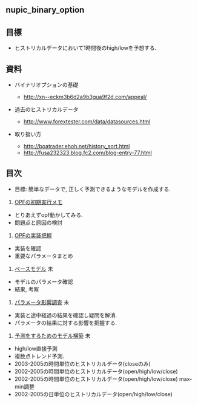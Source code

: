 nupic_binary_option
---

## 目標
+ ヒストリカルデータにおいて1時間後のhigh/lowを予想する.


## 資料
+ バイナリオプションの基礎
  + http://xn--eckm3b6d2a9b3gua9f2d.com/appeal/

+ 過去のヒストリカルデータ
  + http://www.forextester.com/data/datasources.html

+ 取り扱い方
  + http://boatrader.ehoh.net/history_sort.html
  + http://fusa232323.blog.fc2.com/blog-entry-77.html


## 目次
+ 目標: 簡単なデータで, 正しく予測できるようなモデルを作成する.
1. [OPFの初期実行メモ](docs/opf_memo.md)
  + とりあえずopf動かしてみる.
  + 問題点と原因の検討
1. [OPFの実装把握](docs/opf_code_reading.md)
  + 実装を確認
  + 重要なパラメータまとめ
1. [ベースモデル](docs/opf_experiment.md) 未
  + モデルのパラメータ確認
  + 結果, 考察
1. [パラメータ影響調査](docs/opf_experiment2.md) 未
  + 実装と途中経過の結果を確認し疑問を解消.
  + パラメータの結果に対する影響を把握する.
1. [予測をするためのモデル構築](docs/opf_binary_option.md)   未
  + high/low直接予測
  + 複数点トレンド予測.
  + 2003-2005の時間単位のヒストリカルデータ(closeのみ)
  + 2002-2005の時間単位のヒストリカルデータ(open/high/low/close)
  + 2002-2005の時間単位のヒストリカルデータ(open/high/low/close) max-min調整
  + 2002-2005の日単位のヒストリカルデータ(open/high/low/close)








